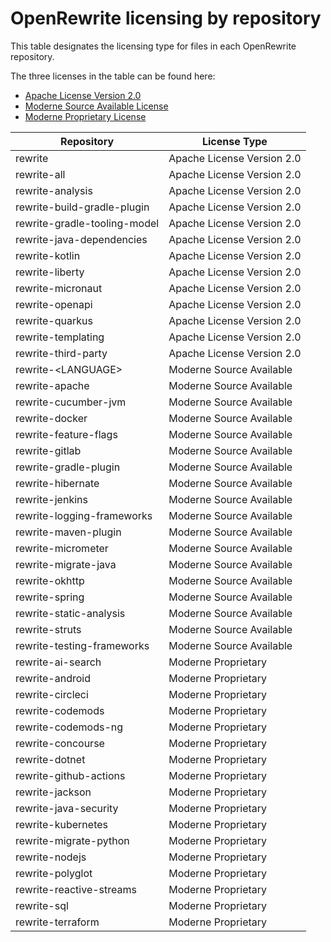 # OpenRewrite licensing by repository

This table designates the licensing type for files in each OpenRewrite repository.

The three licenses in the table can be found here:

* [Apache License Version 2.0](https://www.apache.org/licenses/LICENSE-2.0)
* [Moderne Source Available License](https://docs.moderne.io/licensing/moderne-source-available-license)
* [Moderne Proprietary License](https://docs.moderne.io/licensing/overview)

| Repository                   | License Type               |
|------------------------------|----------------------------|
| rewrite                      | Apache License Version 2.0 |
| rewrite-all                  | Apache License Version 2.0 |
| rewrite-analysis             | Apache License Version 2.0 |
| rewrite-build-gradle-plugin  | Apache License Version 2.0 |
| rewrite-gradle-tooling-model | Apache License Version 2.0 |
| rewrite-java-dependencies    | Apache License Version 2.0 |
| rewrite-kotlin               | Apache License Version 2.0 |
| rewrite-liberty              | Apache License Version 2.0 |
| rewrite-micronaut            | Apache License Version 2.0 |
| rewrite-openapi              | Apache License Version 2.0 |
| rewrite-quarkus              | Apache License Version 2.0 |
| rewrite-templating           | Apache License Version 2.0 |
| rewrite-third-party          | Apache License Version 2.0 |
| rewrite-\<LANGUAGE\>         | Moderne Source Available   |
| rewrite-apache               | Moderne Source Available   |
| rewrite-cucumber-jvm         | Moderne Source Available   |
| rewrite-docker               | Moderne Source Available   |
| rewrite-feature-flags        | Moderne Source Available   |
| rewrite-gitlab               | Moderne Source Available   |
| rewrite-gradle-plugin        | Moderne Source Available   |
| rewrite-hibernate            | Moderne Source Available   |
| rewrite-jenkins              | Moderne Source Available   |
| rewrite-logging-frameworks   | Moderne Source Available   |
| rewrite-maven-plugin         | Moderne Source Available   |
| rewrite-micrometer           | Moderne Source Available   |
| rewrite-migrate-java         | Moderne Source Available   |
| rewrite-okhttp               | Moderne Source Available   |
| rewrite-spring               | Moderne Source Available   |
| rewrite-static-analysis      | Moderne Source Available   |
| rewrite-struts               | Moderne Source Available   |
| rewrite-testing-frameworks   | Moderne Source Available   |
| rewrite-ai-search            | Moderne Proprietary        |
| rewrite-android              | Moderne Proprietary        |
| rewrite-circleci             | Moderne Proprietary        |
| rewrite-codemods             | Moderne Proprietary        |
| rewrite-codemods-ng          | Moderne Proprietary        |
| rewrite-concourse            | Moderne Proprietary        |
| rewrite-dotnet               | Moderne Proprietary        |
| rewrite-github-actions       | Moderne Proprietary        |
| rewrite-jackson              | Moderne Proprietary        |
| rewrite-java-security        | Moderne Proprietary        |
| rewrite-kubernetes           | Moderne Proprietary        |
| rewrite-migrate-python       | Moderne Proprietary        |
| rewrite-nodejs               | Moderne Proprietary        |
| rewrite-polyglot             | Moderne Proprietary        |
| rewrite-reactive-streams     | Moderne Proprietary        |
| rewrite-sql                  | Moderne Proprietary        |
| rewrite-terraform            | Moderne Proprietary        |
